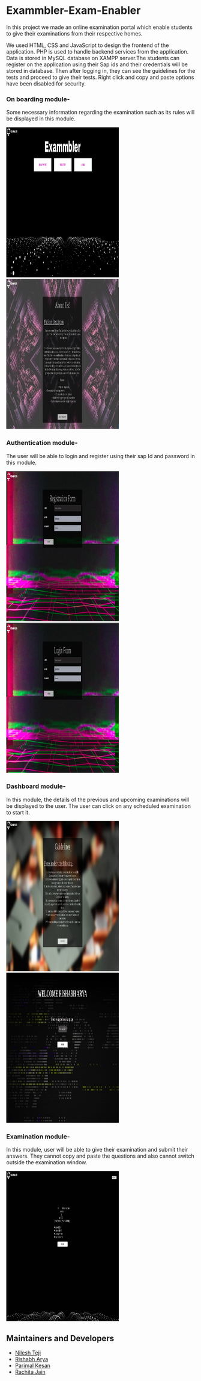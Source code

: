 # Exammbler-Exam-Enabler

In this project we made an online examination portal which  enable students to give their examinations from their respective homes.

We used HTML, CSS and JavaScript to design the frontend of the application. PHP is used to handle backend services from the application. Data is stored in MySQL database on XAMPP server.The students can register on the application using their Sap ids and their credentials will be stored in database. Then after logging in, they can see the guidelines for the tests and proceed to give their tests. Right click and copy and paste options have been disabled for security.


### On boarding module-
Some necessary information regarding the examination such as its rules will be displayed in this module.

<img src ="/Extra/1.png" width="300" height="400"/> <img src ="/Extra/2.png" width="300" height="400"/>



### Authentication module-
The user will be able to login and register using their sap Id and password in this module.

 <img src ="/Extra/3.png" width="300" height="400"/> <img src ="/Extra/4.png" width="300" height="400"/> 



###  Dashboard module-
In this module, the details of the previous and upcoming examinations will be displayed to the user. The user can click on any scheduled examination to start it.

 <img src ="/Extra/5.png" width="300" height="400"/> <img src ="/Extra/6.png" width="300" height="400"/> 
 
 
 
 ### Examination module-
 In this module, user will be able to give their examination and submit their answers. They cannot copy and paste the questions and also cannot switch outside the examination    window.

<img src ="/Extra/7.jpg" width="300" height="400"/> 

## Maintainers and Developers
 - [Nilesh Teji](https://github.com/nileshteji)
 - [Rishabh Arya](https://github.com/RishabhArya)
 - [Parimal Kesan](https://github.com/parimalkesan)
 - [Rachita Jain](https://github.com/rachita17/)